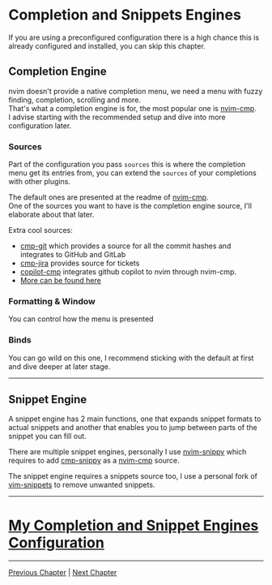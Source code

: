 # Completion and Snippets Engines
If you are using a preconfigured configuration there is a high chance this is already configured and installed, you can skip this chapter.

## Completion Engine
nvim doesn't provide a native completion menu, we need a menu with fuzzy finding, completion, scrolling and more. \
That's what a completion engine is for, the most popular one is [nvim-cmp](https://github.com/hrsh7th/nvim-cmp). \
I advise starting with the recommended setup and dive into more configuration later.

### Sources
Part of the configuration you pass `sources` this is where the completion menu get its entries from, you can extend the `sources` of your completions with other plugins.

The default ones are presented at the readme of [nvim-cmp](https://github.com/hrsh7th/nvim-cmp). \
One of the sources you want to have is the completion engine source, I'll elaborate about that later.

Extra cool sources:
* [cmp-git](https://github.com/petertriho/cmp-git) which provides a source for all the commit hashes and integrates to GitHub and GitLab
* [cmp-jira](https://gitlab.com/msvechla/cmp-jira) provides source for tickets
* [copilot-cmp](https://github.com/zbirenbaum/copilot-cmp) integrates github copilot to nvim through nvim-cmp.
* [More can be found here](https://github.com/rockerBOO/awesome-neovim#completion)

### Formatting & Window
You can control how the menu is presented

### Binds
You can go wild on this one, I recommend sticking with the default at first and dive deeper at later stage.

---

## Snippet Engine
A snippet engine has 2 main functions, one that expands snippet formats to actual snippets and another that enables you to jump between parts of the snippet you can fill out.

There are multiple snippet engines, personally I use [nvim-snippy](https://github.com/dcampos/nvim-snippy) which requires to add [cmp-snippy](https://github.com/dcampos/cmp-snippy) as a [nvim-cmp](https://github.com/hrsh7th/nvim-cmp) source.

The snippet engine requires a snippets source too, I use a personal fork of [vim-snippets](https://github.com/honza/vim-snippets) to remove unwanted snippets.

---

# [My Completion and Snippet Engines Configuration](https://github.com/ofirgall/dotfiles/blob/master/editors/nvim/lua/plugins/autocomplete.lua)

---

[Previous Chapter](./09-ui.md) | [Next Chapter](./12-git.md)
